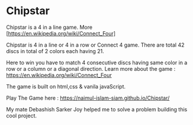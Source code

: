 # Chipstar
Chipstar is a 4 in a line game. More [https://en.wikipedia.org/wiki/Connect_Four]


Chipstar is 4 in a line or 4 in a row or Connect 4 game. There are total 42 discs in total of 2 colors each having 21.

Here to win you have to match 4 consecutive discs having same color in a row or a column or a diagonal direction.
Learn more about the game : https://en.wikipedia.org/wiki/Connect_Four

The game is built on html,css & vanila javaScript.

Play The Game here : https://naimul-islam-siam.github.io/Chipstar/

My mate Debashish Sarker Joy helped me to solve a problem building this cool project.
